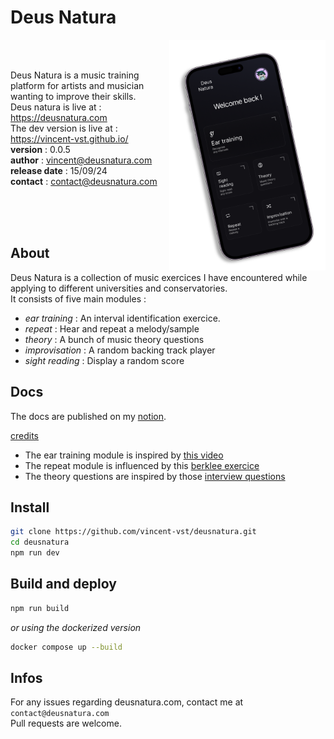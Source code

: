 # Deus Natura

<img src="/public/assets/images/presentation.png" align="right" width="250" alt="presentation">


<br>
<br>

Deus Natura is a music training platform for artists and musician wanting to improve their skills.  
Deus natura is live at : https://deusnatura.com  
The dev version is live at : https://vincent-vst.github.io/  
**version** : 0.0.5  
**author** : vincent@deusnatura.com  
**release date** : 15/09/24  
**contact** : contact@deusnatura.com

<br>   
<br>
<br>

## About

Deus Natura is a collection of music exercices I have encountered while applying to different universities and conservatories.  
It consists of five main modules :

- _ear training_ : An interval identification exercice.
- _repeat_ : Hear and repeat a melody/sample
- _theory_ : A bunch of music theory questions
- _improvisation_ : A random backing track player
- _sight reading_ : Display a random score

## Docs

The docs are published on my [notion](https://vincentdescatoire.notion.site/Documentation-and-bug-report-bbc7d42576684a61b1d2f75c4bfa0b7f).       

<ins>credits</ins>
- The ear training module is inspired by [this video](https://youtu.be/hWA6HwScQh8)
- The repeat module is influenced by this [berklee exercice](https://www.youtube.com/watch?v=khChSE2RETg&t=56s)
- The theory questions are inspired by those [interview questions](https://youtu.be/TAAbp7P--5s)


## Install

```bash
git clone https://github.com/vincent-vst/deusnatura.git
cd deusnatura
npm run dev
```

## Build and deploy

```bash
npm run build
```

_or using the dockerized version_

```bash
docker compose up --build
```

## Infos

For any issues regarding deusnatura.com, contact me at `contact@deusnatura.com`  
Pull requests are welcome.
